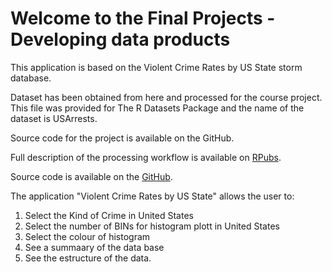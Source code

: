 


# Welcome to the Final Projects - Developing data products

This application is based on the Violent Crime Rates by US State storm database.

Dataset has been obtained from here and processed for the course project. This file was provided for The R Datasets Package and the name of the dataset is USArrests.

Source code for the project is available on the GitHub.

Full description of the processing workflow is available on [RPubs](http://rpubs.com/larbelen/130180).

Source code is available on the [GitHub](https://github.com/larbelen/DevelopingDataProducts).

The application "Violent Crime Rates by US State" allows the user to:

 1. Select the Kind of Crime in United States
 2. Select the number of BINs for histogram plott in United States
 3. Select the colour of histogram 
 4. See a summaary of the data base
 5. See the estructure of the data.
